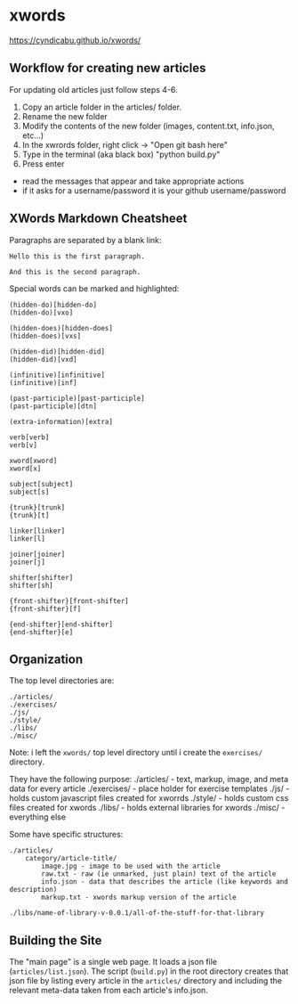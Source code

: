 # xwords

https://cyndicabu.github.io/xwords/

## Workflow for creating new articles

For updating old articles just follow steps 4-6.

1. Copy an article folder in the articles/ folder.
2. Rename the new folder
3. Modify the contents of the new folder (images, content.txt, info.json, etc...)
4. In the xwrords folder, right click -> "Open git bash here"
5. Type in the terminal (aka black box) "python build.py"
6. Press enter
 - read the messages that appear and take appropriate actions
 - if it asks for a username/password it is your github username/password

## XWords Markdown Cheatsheet

Paragraphs are separated by a blank link:

	Hello this is the first paragraph.

	And this is the second paragraph.

Special words can be marked and highlighted:

	(hidden-do)[hidden-do]
	(hidden-do)[vxo]

	(hidden-does)[hidden-does]
	(hidden-does)[vxs]

	(hidden-did)[hidden-did]
	(hidden-did)[vxd]

	(infinitive)[infinitive]
	(infinitive)[inf]

	(past-participle)[past-participle]
	(past-participle)[dtn]

	(extra-information)[extra]

	verb[verb]
	verb[v]

	xword[xword]
	xword[x]

	subject[subject]
	subject[s]

	{trunk}[trunk]
	{trunk}[t]

	linker[linker]
	linker[l]

	joiner[joiner]
	joiner[j]

	shifter[shifter]
	shifter[sh]
	
	{front-shifter}[front-shifter]
	{front-shifter}[f]

	{end-shifter}[end-shifter]
	{end-shifter}[e]


## Organization

The top level directories are:

	./articles/
	./exercises/
	./js/
	./style/
	./libs/
	./misc/

Note: i left the `xwords/` top level directory until i create the
`exercises/` directory.

They have the following purpose:
	./articles/ - text, markup, image, and meta data for every article
	./exercises/ - place holder for exercise templates
	./js/ - holds custom javascript files created for xworrds
	./style/ - holds custom css files created for xwords
	./libs/ - holds external libraries for xwords
	./misc/ - everything else

Some have specific structures:

	./articles/
		category/article-title/
			image.jpg - image to be used with the article
			raw.txt - raw (ie unmarked, just plain) text of the article 
			info.json - data that describes the article (like keywords and description)
			markup.txt - xwords markup version of the article

	./libs/name-of-library-v-0.0.1/all-of-the-stuff-for-that-library

## Building the Site

The "main page" is a single web page. It loads a json file
(`articles/list.json`). The script (`build.py`) in the root directory
creates that json file by listing every article in the `articles/`
directory and including the relevant meta-data taken from each
article's info.json.
